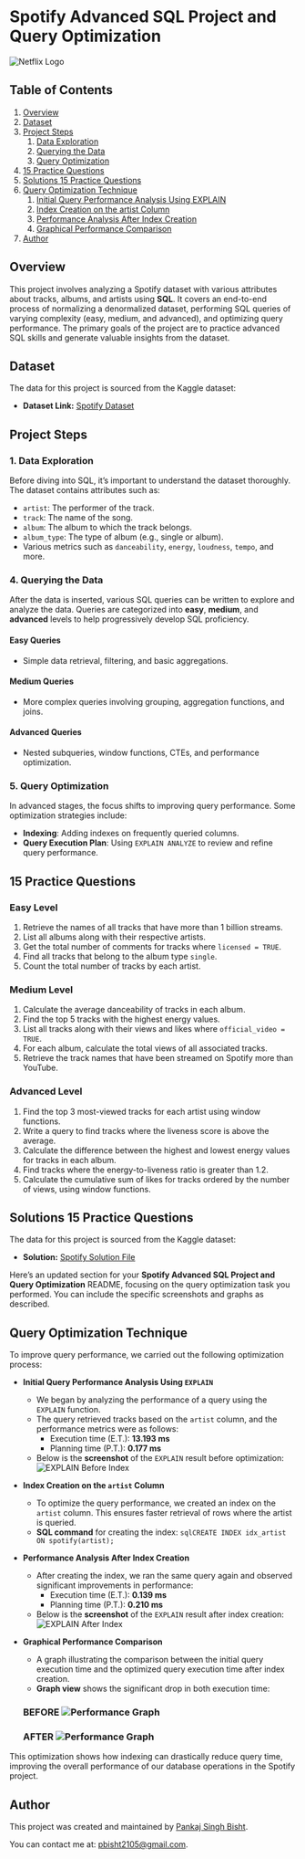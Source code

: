 # Spotify Advanced SQL Project and Query Optimization
![Netflix Logo](https://github.com/pbisht2105/spotify_sql_project/blob/main/dataset-cover.jpg)

## Table of Contents
1. [Overview](#overview)
2. [Dataset](#dataset)
3. [Project Steps](#project-steps)
    1. [Data Exploration](#data-exploration)
    2. [Querying the Data](#querying-the-data)
    3. [Query Optimization](#query-optimization)
4. [15 Practice Questions](#15-practice-questions)
5. [Solutions 15 Practice Questions](#solutions-15-practice-questions)
6. [Query Optimization Technique](#query-optimization-technique)
    1. [Initial Query Performance Analysis Using EXPLAIN](#initial-query-performance-analysis-using-explain)
    2. [Index Creation on the artist Column](#index-creation-on-the-artist-column)
    3. [Performance Analysis After Index Creation](#performance-analysis-after-index-creation)
    4. [Graphical Performance Comparison](#graphical-performance-comparison)
7. [Author](#author)


## Overview
This project involves analyzing a Spotify dataset with various attributes about tracks, albums, and artists using **SQL**. It covers an end-to-end process of normalizing a denormalized dataset, performing SQL queries of varying complexity (easy, medium, and advanced), and optimizing query performance. The primary goals of the project are to practice advanced SQL skills and generate valuable insights from the dataset.

## Dataset
The data for this project is sourced from the Kaggle dataset:
- **Dataset Link:** [Spotify Dataset](https://www.kaggle.com/datasets/sanjanchaudhari/spotify-dataset)

## Project Steps

### 1. Data Exploration
Before diving into SQL, it’s important to understand the dataset thoroughly. The dataset contains attributes such as:
- `artist`: The performer of the track.
- `track`: The name of the song.
- `album`: The album to which the track belongs.
- `album_type`: The type of album (e.g., single or album).
- Various metrics such as `danceability`, `energy`, `loudness`, `tempo`, and more.

### 4. Querying the Data
After the data is inserted, various SQL queries can be written to explore and analyze the data. Queries are categorized into **easy**, **medium**, and **advanced** levels to help progressively develop SQL proficiency.

#### Easy Queries
- Simple data retrieval, filtering, and basic aggregations.
  
#### Medium Queries
- More complex queries involving grouping, aggregation functions, and joins.
  
#### Advanced Queries
- Nested subqueries, window functions, CTEs, and performance optimization.

### 5. Query Optimization
In advanced stages, the focus shifts to improving query performance. Some optimization strategies include:
- **Indexing**: Adding indexes on frequently queried columns.
- **Query Execution Plan**: Using `EXPLAIN ANALYZE` to review and refine query performance.

## 15 Practice Questions

### Easy Level
1. Retrieve the names of all tracks that have more than 1 billion streams.
2. List all albums along with their respective artists.
3. Get the total number of comments for tracks where `licensed = TRUE`.
4. Find all tracks that belong to the album type `single`.
5. Count the total number of tracks by each artist.

### Medium Level
1. Calculate the average danceability of tracks in each album.
2. Find the top 5 tracks with the highest energy values.
3. List all tracks along with their views and likes where `official_video = TRUE`.
4. For each album, calculate the total views of all associated tracks.
5. Retrieve the track names that have been streamed on Spotify more than YouTube.

### Advanced Level
1. Find the top 3 most-viewed tracks for each artist using window functions.
2. Write a query to find tracks where the liveness score is above the average.
3. Calculate the difference between the highest and lowest energy values for tracks in each album.
5. Find tracks where the energy-to-liveness ratio is greater than 1.2.
6. Calculate the cumulative sum of likes for tracks ordered by the number of views, using window functions.

## Solutions 15 Practice Questions
The data for this project is sourced from the Kaggle dataset:
- **Solution:** [Spotify Solution File](https://github.com/pbisht2105/spotify_sql_project/blob/main/spotify%20solutions.sql)


Here’s an updated section for your **Spotify Advanced SQL Project and Query Optimization** README, focusing on the query optimization task you performed. You can include the specific screenshots and graphs as described.

## Query Optimization Technique 

To improve query performance, we carried out the following optimization process:

- **Initial Query Performance Analysis Using `EXPLAIN`**
    - We began by analyzing the performance of a query using the `EXPLAIN` function.
    - The query retrieved tracks based on the `artist` column, and the performance metrics were as follows:
        - Execution time (E.T.): **13.193 ms**
        - Planning time (P.T.): **0.177 ms**
    - Below is the **screenshot** of the `EXPLAIN` result before optimization:
      ![EXPLAIN Before Index](https://github.com/pbisht2105/spotify_sql_project/blob/main/spotify_explainbefore_index.png)

- **Index Creation on the `artist` Column**
    - To optimize the query performance, we created an index on the `artist` column. This ensures faster retrieval of rows where the artist is queried.
    - **SQL command** for creating the index:
      ```sqlCREATE INDEX idx_artist ON spotify(artist);```

- **Performance Analysis After Index Creation**
    - After creating the index, we ran the same query again and observed significant improvements in performance:
        - Execution time (E.T.): **0.139 ms**
        - Planning time (P.T.): **0.210 ms**
    - Below is the **screenshot** of the `EXPLAIN` result after index creation:
      ![EXPLAIN After Index](https://github.com/pbisht2105/spotify_sql_project/blob/main/spotify_explainafter_index.png)

- **Graphical Performance Comparison**
    - A graph illustrating the comparison between the initial query execution time and the optimized query execution time after index creation.
    - **Graph view** shows the significant drop in both execution time:
     ### BEFORE ![Performance Graph](https://github.com/pbisht2105/spotify_sql_project/blob/main/spotify_explain_graphbefore_index.png)
     ### AFTER ![Performance Graph](https://github.com/pbisht2105/spotify_sql_project/blob/main/spotify_explain_graphafter_index.png)

This optimization shows how indexing can drastically reduce query time, improving the overall performance of our database operations in the Spotify project.

## Author

This project was created and maintained by [Pankaj Singh Bisht](https://github.com/pbisht2105).

You can contact me at: [pbisht2105@gmail.com](mailto:pbisht2105@gmail.com).
